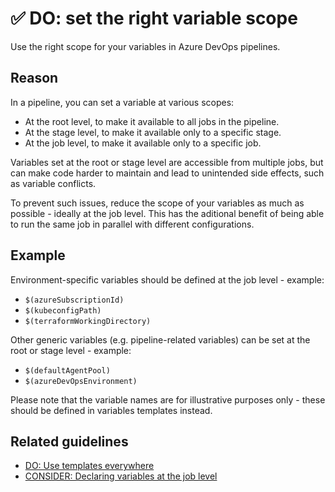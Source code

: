 # ✅ DO: set the right variable scope

Use the right scope for your variables in Azure DevOps pipelines.

## Reason

In a pipeline, you can set a variable at various scopes:

- At the root level, to make it available to all jobs in the pipeline.
- At the stage level, to make it available only to a specific stage.
- At the job level, to make it available only to a specific job.

Variables set at the root or stage level are accessible from multiple jobs,
but can make code harder to maintain and lead to unintended side effects, such
as variable conflicts.

To prevent such issues, reduce the scope of your variables as much as possible -
ideally at the job level. This has the aditional benefit of being able to run
the same job in parallel with different configurations.

## Example

Environment-specific variables should be defined at the job level - example:

- `$(azureSubscriptionId)`
- `$(kubeconfigPath)`
- `$(terraformWorkingDirectory)`

Other generic variables (e.g. pipeline-related variables) can be set at the
root or stage level - example:

- `$(defaultAgentPool)`
- `$(azureDevOpsEnvironment)`

Please note that the variable names are for illustrative purposes only - these
should be defined in variables templates instead.

## Related guidelines

- [DO: Use templates everywhere](../general/do-templates-everywhere.md)
- [CONSIDER: Declaring variables at the job level](../../guidelines/jobs/consider-variables-scope.md)